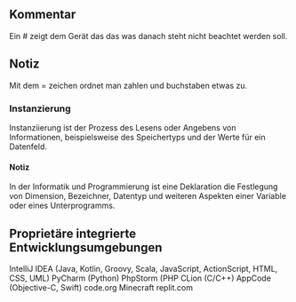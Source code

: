 ## Kommentar
Ein # zeigt dem Gerät das das was danach steht nicht beachtet werden soll.
## Notiz
Mit dem = zeichen ordnet man zahlen und buchstaben etwas zu.
### Instanzierung
Instanziierung ist der Prozess des Lesens oder Angebens von Informationen, beispielsweise des Speichertyps und der Werte für ein Datenfeld.
#### Notiz
In der Informatik und Programmierung ist eine Deklaration die Festlegung von Dimension, Bezeichner, Datentyp und weiteren Aspekten einer Variable oder eines Unterprogramms.
## Proprietäre integrierte Entwicklungsumgebungen
IntelliJ IDEA (Java, Kotlin, Groovy, Scala, JavaScript, ActionScript, HTML, CSS, UML)
PyCharm (Python)
PhpStorm (PHP
CLion (C/C++)
AppCode (Objective-C, Swift)
code.org
Minecraft
replit.com